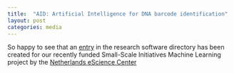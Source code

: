 ```yaml
---
title:  "AID: Artificial Intelligence for DNA barcode identification"
layout: post
categories: media
---
```



So happy to see that an [entry](https://research-software-directory.org/projects/aid?fbclid=IwAR3rXExmEbWzL8B9DMOIWDWNJ6Vg7ElV6HLFVR56wPP6OJe5bVinqLqQ60E) 
in the research software directory has been created for our recently funded Small-Scale Initiatives Machine Learning project by the [Netherlands eScience Center](https://www.esciencecenter.nl/)
